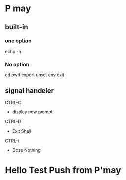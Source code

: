 # P may

## built-in
### one option
echo -n
### No option
cd
pwd
export
unset
env
exit

## signal handeler
CTRL-C
- display new prompt

CTRL-D
- Exit Shell

CTRL-\
- Dose Nothing

# Hello Test Push from P'may
